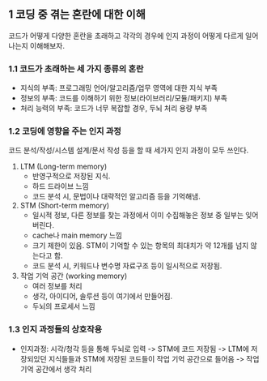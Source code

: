 ## 1 코딩 중 겪는 혼란에 대한 이해
코드가 어떻게 다양한 혼란을 초래하고 각각의 경우에 인지 과정이 어떻게 다르게 일어나는지 이해해보자.

### 1.1 코드가 초래하는 세 가지 종류의 혼란
 - 지식의 부족: 프로그래밍 언어/알고리즘/업무 영역에 대한 지식 부족
 - 정보의 부족: 코드를 이해하기 위한 정보(라이브러리/모듈/패키지) 부족
 - 처리 능력의 부족: 코드가 너무 복잡할 경우, 두뇌 처리 용량 부족

### 1.2 코딩에 영향을 주는 인지 과정
 코드 분석/작성/시스템 설계/문서 작성 등을 할 때 세가지 인지 과정이 모두 쓰인다.
 1) LTM (Long-term memory)
	- 반영구적으로 저장된 지식.
	- 하드 드라이브 느낌
	- 코드 분석 시, 문법이나 대략적인 알고리즘 등을 기억해냄.
 2) STM (Short-term memory)
	- 일시적 정보, 다른 정보를 찾는 과정에서 이미 수집해놓은 정보 중 일부는 잊어버린다.
	- cache나 main memory 느낌
	- 크기 제한이 있음. STM이 기억할 수 있는 항목의 최대치가 약 12개를 넘지 않는다고 함.
	- 코드 분석 시, 키워드나 변수명 자료구조 등이 일시적으로 저장됨.
 3) 작업 기억 공간 (working memory)
	- 여러 정보를 처리
	- 생각, 아이디어, 솔루션 등이 여기에서 만들어짐.
	- 두뇌의 프로세서 느낌

### 1.3 인지 과정들의 상호작용
 - 인지과정: 시각/청각 등을 통해 두뇌로 입력 -> STM에 코드 저장됨 -> LTM에 저장되있던 지식들들과 STM에 저장된 코드들이 작업 기억 공간으로 들어옴 -> 작업 기억 공간에서 생각 처리